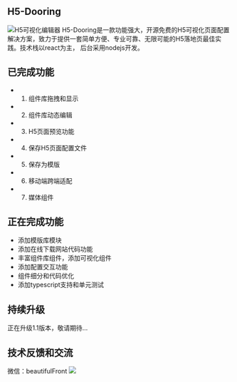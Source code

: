 ## H5-Dooring
<img src="http://io.nainor.com/uploads/56_1741c466be0.png" alt="H5可视化编辑器" />
H5-Dooring是一款功能强大，开源免费的H5可视化页面配置解决方案，致力于提供一套简单方便、专业可靠、无限可能的H5落地页最佳实践。技术栈以react为主， 后台采用nodejs开发。

## 已完成功能
* 1. 组件库拖拽和显示
* 2. 组件库动态编辑
* 3. H5页面预览功能
* 4. 保存H5页面配置文件
* 5. 保存为模版
* 6. 移动端跨端适配
* 7. 媒体组件

## 正在完成功能
* 添加模版库模块
* 添加在线下载网站代码功能
* 丰富组件库组件，添加可视化组件
* 添加配置交互功能
* 组件细分和代码优化
* 添加typescript支持和单元测试

## 持续升级
正在升级1.1版本，敬请期待...

## 技术反馈和交流
微信：beautifulFront
<img src="http://io.nainor.com/uploads/code_1741c445027.png" />
